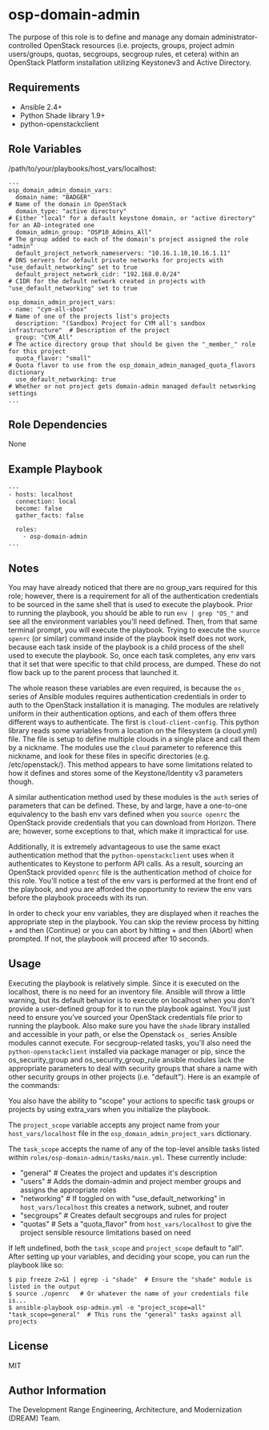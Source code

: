 osp-domain-admin
============================================

The purpose of this role is to define and manage any domain administrator-controlled 
OpenStack resources (i.e. projects, groups, project admin users/groups, quotas, secgroups, secgroup rules, et cetera)
within an OpenStack Platform installation utilizing Keystonev3 and Active Directory.

Requirements
------------

- Ansible 2.4+
- Python Shade library 1.9+
- python-openstackclient

Role Variables
--------------

/path/to/your/playbooks/host_vars/localhost:

    ---
    osp_domain_admin_domain_vars:
      domain_name: "BADGER"                                                  # Name of the domain in OpenStack
      domain_type: "active directory"                                        # Either "local" for a default keystone domain, or "active directory" for an AD-integrated one
      domain_admin_group: "OSP10_Admins_All"                                 # The group added to each of the domain's project assigned the role "admin"
      default_project_network_nameservers: "10.16.1.10,10.16.1.11"           # DNS servers for default private networks for projects with "use_default_networking" set to true
      default_project_network_cidr: "192.168.0.0/24"                         # CIDR for the default network created in projects with "use_default_networking" set to true
  
    osp_domain_admin_project_vars:
    - name: "cym-all-sbox"                                                   # Name of one of the projects list's projects
      description: "(Sandbox) Project for CYM all's sandbox infrastructure"  # Description of the project
      group: "CYM_All"                                                       # The actice directory group that should be given the "_member_" role for this project
      quota_flavor: "small"                                                  # Quota flavor to use from the osp_domain_admin_managed_quota_flavors dictionary
      use_default_networking: true                                           # Whether or not project gets domain-admin managed default networking settings
    ...

Role Dependencies
------------

None

Example Playbook
----------------

    ---
    - hosts: localhost
      connection: local
      become: false
      gather_facts: false
    
      roles:
        - osp-domain-admin
    ...


Notes
-----

You may have already noticed that there are no group_vars required for this role; however, there is a requirement for all of the authentication credentials to be sourced in the same shell that is used to execute the playbook. Prior to running the playbook, you should be able to run `env | grep "OS_"` and see all the environment variables you'll need defined. Then, from that same terminal prompt, you will execute the playbook. Trying to execute the `source openrc` (or similar) command inside of the playbook itself does not work, because each task inside of the playbook is a child process of the shell used to execute the playbook. So, once each task completes, any env vars that it set that were specific to that child process, are dumped. These do not flow back up to the parent process that launched it.

The whole reason these variables are even required, is because the `os_` series of Ansible modules requires authentication credentials in order to auth to the OpenStack installation it is managing. The modules are relatively uniform in their authentication options, and each of them offers three different ways to authenticate. The first is `cloud-client-config`. This python library reads some variables from a location on the filesystem (a cloud.yml) file. The file is setup to define multiple clouds in a single place and call them by a nickname. The modules use the `cloud` parameter to reference this nickname, and look for these files in specific directories (e.g. /etc/openstack/). This method appears to have some limitations related to how it defines and stores some of the Keystone/Identity v3 parameters though. 

A similar authentication method used by these modules is the `auth` series of parameters that can be defined. These, by and large, have a one-to-one equivalency to the bash env vars defined when you `source openrc` the OpenStack provide credentials that you can download from Horizon. There are; however, some exceptions to that, which make it impractical for use. 

Additionally, it is extremely advantageous to use the same exact authentication method that the `python-openstackclient` uses when it authenticates to Keystone to perform API calls. As a result, sourcing an OpenStack provided `openrc` file is the authentication method of choice for this role. You'll notice a test of the env vars is performed at the front end of the playbook, and you are afforded the opportunity to review the env vars before the playbook proceeds with its run. 

In order to check your env variables, they are displayed when it reaches the appropriate step in the playbook. You can skip the review process by hitting <CTRL>+<C> and then <C> (Continue) or you can abort by hitting <CTRL>+<C> and then <A> (Abort) when prompted. If not, the playbook will proceed after 10 seconds.


Usage
------- 
Executing the playbook is relatively simple. Since it is executed on the localhost, there is no need for an inventory file. Ansible will throw a little warning, but its default behavior is to execute on localhost when you don't provide a user-defined group for it to run the playbook against. You'll just need to ensure you've sourced your OpenStack credentials file prior to running the playbook. Also make sure you have the `shade` library installed and accessible in your path, or else the Openstack `os_` series Ansible modules cannot execute. For secgroup-related tasks, you'll also need the `python-openstackclient` installed via package manager or pip, since the os_security_group and os_security_group_rule ansible modules lack the appropriate parameters to deal with security groups that share a name with other security groups in other projects (i.e. "default"). Here is an example of the commands:

You also have the ability to "scope" your actions to specific task groups or projects by using extra_vars when you initialize the playbook.

The `project_scope` variable accepts any project name from your `host_vars/localhost` file in the `osp_domain_admin_project_vars` dictionary.

The `task_scope` accepts the name of any of the top-level ansible tasks listed within `roles/osp-domain-admin/tasks/main.yml`. These currently include:

   - "general"     # Creates the project and updates it's description
   - "users"       # Adds the domain-admin and project member groups and assigns the appropriate roles
   - "networking"  # If toggled on with "use_default_networking" in `host_vars/localhost` this creates a network, subnet, and router
   - "secgroups"   # Creates default secgroups and rules for project
   - "quotas"      # Sets a "quota_flavor" from `host_vars/localhost` to give the project sensible resource limitations based on need


If left undefined, both the `task_scope` and `project_scope` default to "all". After setting up your variables, and deciding your scope, you can run the playbook like so: 

```
$ pip freeze 2>&1 | egrep -i "shade"  # Ensure the "shade" module is listed in the output
$ source ./openrc   # Or whatever the name of your credentials file is...
$ ansible-playbook osp-admin.yml -e "project_scope=all" "task_scope=general"  # This runs the "general" tasks against all projects
```

License
-------

MIT

Author Information
------------------

The Development Range Engineering, Architecture, and Modernization (DREAM) Team.

